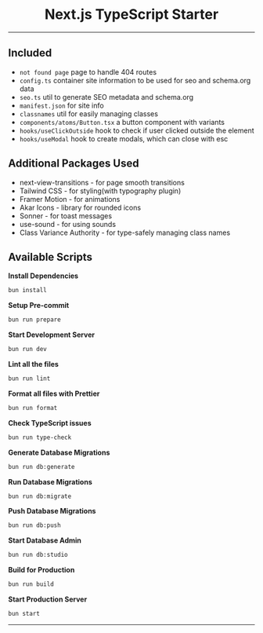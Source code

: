 <h1 align="center">
  Next.js TypeScript Starter
</h1>

---

## Included

- `not found page` page to handle 404 routes
- `config.ts` container site information to be used for seo and schema.org data
- `seo.ts` util to generate SEO metadata and schema.org
- `manifest.json` for site info
- `classnames` util for easily managing classes
- `components/atoms/Button.tsx` a button component with variants
- `hooks/useClickOutside` hook to check if user clicked outside the element
- `hooks/useModal` hook to create modals, which can close with esc

## Additional Packages Used

- next-view-transitions - for page smooth transitions
- Tailwind CSS - for styling(with typography plugin)
- Framer Motion - for animations
- Akar Icons - library for rounded icons
- Sonner - for toast messages
- use-sound - for using sounds
- Class Variance Authority - for type-safely managing class names

## Available Scripts

**Install Dependencies**

```bash
bun install
```

**Setup Pre-commit**

```bash
bun run prepare
```

**Start Development Server**

```bash
bun run dev
```

**Lint all the files**

```bash
bun run lint
```

**Format all files with Prettier**

```bash
bun run format
```

**Check TypeScript issues**

```bash
bun run type-check
```

**Generate Database Migrations**

```bash
bun run db:generate
```

**Run Database Migrations**

```bash
bun run db:migrate
```

**Push Database Migrations**

```bash
bun run db:push
```

**Start Database Admin**

```bash
bun run db:studio
```

**Build for Production**

```bash
bun run build
```

**Start Production Server**

```bash
bun start
```

---
